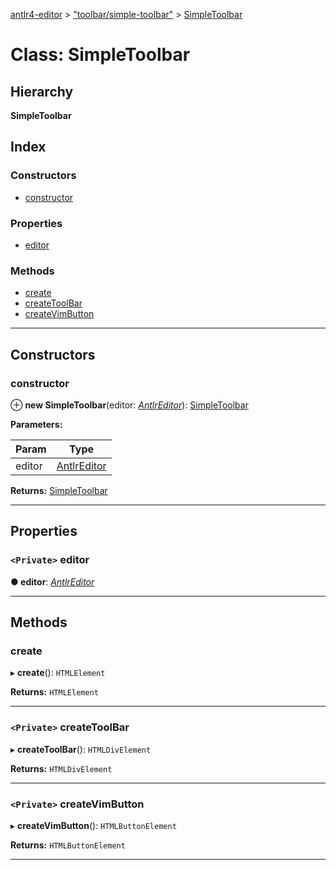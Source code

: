 [antlr4-editor](../README.md) > ["toolbar/simple-toolbar"](../modules/_toolbar_simple_toolbar_.md) > [SimpleToolbar](../classes/_toolbar_simple_toolbar_.simpletoolbar.md)

# Class: SimpleToolbar

## Hierarchy

**SimpleToolbar**

## Index

### Constructors

* [constructor](_toolbar_simple_toolbar_.simpletoolbar.md#constructor)

### Properties

* [editor](_toolbar_simple_toolbar_.simpletoolbar.md#editor)

### Methods

* [create](_toolbar_simple_toolbar_.simpletoolbar.md#create)
* [createToolBar](_toolbar_simple_toolbar_.simpletoolbar.md#createtoolbar)
* [createVimButton](_toolbar_simple_toolbar_.simpletoolbar.md#createvimbutton)

---

## Constructors

<a id="constructor"></a>

###  constructor

⊕ **new SimpleToolbar**(editor: *[AntlrEditor](../interfaces/_editor_antlr_editor_.antlreditor.md)*): [SimpleToolbar](_toolbar_simple_toolbar_.simpletoolbar.md)

**Parameters:**

| Param | Type |
| ------ | ------ |
| editor | [AntlrEditor](../interfaces/_editor_antlr_editor_.antlreditor.md) |

**Returns:** [SimpleToolbar](_toolbar_simple_toolbar_.simpletoolbar.md)

___

## Properties

<a id="editor"></a>

### `<Private>` editor

**● editor**: *[AntlrEditor](../interfaces/_editor_antlr_editor_.antlreditor.md)*

___

## Methods

<a id="create"></a>

###  create

▸ **create**(): `HTMLElement`

**Returns:** `HTMLElement`

___
<a id="createtoolbar"></a>

### `<Private>` createToolBar

▸ **createToolBar**(): `HTMLDivElement`

**Returns:** `HTMLDivElement`

___
<a id="createvimbutton"></a>

### `<Private>` createVimButton

▸ **createVimButton**(): `HTMLButtonElement`

**Returns:** `HTMLButtonElement`

___

